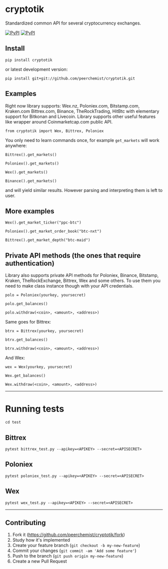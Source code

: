 # cryptotik
Standardized common API for several cryptocurrency exchanges.

[![PyPI](https://img.shields.io/pypi/l/cryptotik.svg?style=flat-square)]()
[![PyPI](https://img.shields.io/pypi/v/cryptotik.svg?style=flat-square)](https://pypi.python.org/pypi/cryptotik/)

## Install

`pip install cryptotik`

or latest development version:

`pip install git+git://github.com/peerchemist/cryptotik.git`

## Examples

Right now library supports: Wex.nz, Poloniex.com, Bitstamp.com, Kraken.com Bittrex.com, Binance, TheRockTrading, HitBtc with elementary support for Bitkonan and Livecoin.
Library supports other useful features like wrapper around Coinmarketcap.com public API.

`from cryptotik import Wex, Bittrex, Poloniex`

You only need to learn commands once, for example `get_markets` will work anywhere:

`Bittrex().get_markets()`

`Poloniex().get_markets()`

`Wex().get_markets()`

`Binance().get_markets()`

and will yield similar results. However parsing and interpreting them is left to user.

## More examples

`Wex().get_market_ticker("ppc-btc")`

`Poloniex().get_market_order_book("btc-nxt")`

`Bittrex().get_market_depth("btc-maid")`

## Private API methods (the ones that require authentication)

Library also supports private API methods for Poloniex, Binance, Bitstamp, Kraken, TheRockExchange, Bittrex, Wex and some others.
To use them you need to make class instance though with your API credentials.

`polo = Poloniex(yourkey, yoursecret)`

`polo.get_balances()`

`polo.withdraw(<coin>, <amount>, <address>)`

Same goes for Bittrex:

`btrx = Bittrex(yourkey, yoursecret)`

`btrx.get_balances()`

`btrx.withdraw(<coin>, <amount>, <address>)`

And Wex:

`wex = Wex(yourkey, yoursecret)`

`Wex.get_balances()`

`Wex.withdraw(<coin>, <amount>, <address>)`

----------------------------------------------------------

# Running tests

`cd test`

## Bittrex
`pytest bittrex_test.py --apikey=<APIKEY> --secret=<APISECRET>`

## Poloniex
`pytest poloniex_test.py --apikey=<APIKEY> --secret=<APISECRET>`

## Wex

`pytest wex_test.py --apikey=<APIKEY> --secret=<APISECRET>`

____________________________________________________________

## Contributing

1. Fork it (https://github.com/peerchemist/cryptotik/fork)
2. Study how it's implemented
3. Create your feature branch (`git checkout -b my-new-feature`)
4. Commit your changes (`git commit -am 'Add some feature'`)
5. Push to the branch (`git push origin my-new-feature`)
6. Create a new Pull Request